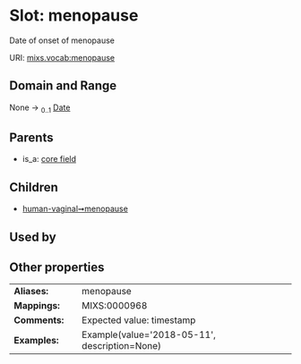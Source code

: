 
# Slot: menopause


Date of onset of menopause

URI: [mixs.vocab:menopause](https://w3id.org/mixs/vocab/menopause)


## Domain and Range

None &#8594;  <sub>0..1</sub> [Date](types/Date.md)

## Parents

 *  is_a: [core field](core_field.md)

## Children

 *  [human-vaginal➞menopause](human_vaginal_menopause.md)

## Used by


## Other properties

|  |  |  |
| --- | --- | --- |
| **Aliases:** | | menopause |
| **Mappings:** | | MIXS:0000968 |
| **Comments:** | | Expected value: timestamp |
| **Examples:** | | Example(value='2018-05-11', description=None) |

